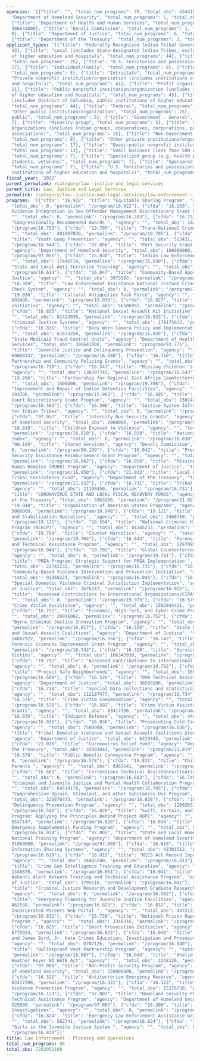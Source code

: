 ```yaml
---
agencies: '[{"title": "", "total_num_programs": 70, "total_obs": 4343196803}, {"title":
  "Department of Homeland Security", "total_num_programs": 5, "total_obs": 443525000},
  {"title": "Department of Health and Human Services", "total_num_programs": 1, "total_obs":
  306641000}, {"title": "Denali Commission", "total_num_programs": 1, "total_obs":
  0}, {"title": "Department of Justice", "total_num_programs": 6, "total_obs": 69722988},
  {"title": "Department of the Treasury", "total_num_programs": 3, "total_obs": 2039866309}]'
applicant_types: '[{"title": "Federally Recognized lndian Tribal Governments", "total_num_programs":
  43}, {"title": "Local (includes State-designated lndian Tribes, excludes institutions
  of higher education and hospitals", "total_num_programs": 44}, {"title": "State",
  "total_num_programs": 25}, {"title": "U.S. Territories and possessions", "total_num_programs":
  17}, {"title": "Individual/Family", "total_num_programs": 8}, {"title": "Interstate",
  "total_num_programs": 5}, {"title": "Intrastate", "total_num_programs": 5}, {"title":
  "Private nonprofit institution/organization (includes institutions of higher education
  and hospitals)", "total_num_programs": 41}, {"title": "Profit organization", "total_num_programs":
  21}, {"title": "Public nonprofit institution/organization (includes institutions
  of higher education and hospitals)", "total_num_programs": 43}, {"title": "State
  (includes District of Columbia, public institutions of higher education and hospitals)",
  "total_num_programs": 44}, {"title": "Federal", "total_num_programs": 6}, {"title":
  "Other public institution/organization", "total_num_programs": 25}, {"title": "Anyone/general
  public", "total_num_programs": 5}, {"title": "Government - General", "total_num_programs":
  7}, {"title": "Minority group", "total_num_programs": 5}, {"title": "Native American
  Organizations (includes lndian groups, cooperatives, corporations, partnerships,
  associations)", "total_num_programs": 15}, {"title": "Non-Government - General",
  "total_num_programs": 8}, {"title": "Other private institutions/organizations",
  "total_num_programs": 17}, {"title": "Quasi-public nonprofit institution/organization",
  "total_num_programs": 13}, {"title": "Small business (less than 500 employees)",
  "total_num_programs": 7}, {"title": "Specialized group (e.g. health professionals,
  students, veterans)", "total_num_programs": 7}, {"title": "Sponsored organization",
  "total_num_programs": 7}, {"title": "U.S. Territories and possessions (includes
  institutions of higher education and hospitals)", "total_num_programs": 19}]'
fiscal_year: '2022'
parent_permalink: /category/law--justice-and-legal-services
parent_title: Law, Justice and Legal Services
permalink: /category/law--justice-and-legal-services/law-enforcement---planning-and-operations
programs: '[{"cfda": "16.922", "title": "Equitable Sharing Program", "agency": "",
  "total_obs": 0, "permalink": "/program/16.922"}, {"cfda": "16.203", "title": "Promoting
  Evidence Integration in Sex Offender Management Discretionary Grant Program", "agency":
  "", "total_obs": 0, "permalink": "/program/16.203"}, {"cfda": "16.753", "title":
  "Congressionally Recommended Awards ", "agency": "", "total_obs": 182524000, "permalink":
  "/program/16.753"}, {"cfda": "19.705", "title": "Trans-National Crime", "agency":
  "", "total_obs": 401907036, "permalink": "/program/19.705"}, {"cfda": "16.544",
  "title": "Youth Gang Prevention", "agency": "", "total_obs": 513431, "permalink":
  "/program/16.544"}, {"cfda": "97.056", "title": "Port Security Grant Program ",
  "agency": "Department of Homeland Security", "total_obs": 100000000, "permalink":
  "/program/97.056"}, {"cfda": "15.030", "title": "Indian Law Enforcement", "agency":
  "", "total_obs": 17440714, "permalink": "/program/15.030"}, {"cfda": "16.614", "title":
  "State and Local Anti-Terrorism Training", "agency": "", "total_obs": 4000000, "permalink":
  "/program/16.614"}, {"cfda": "16.047", "title": "Community-Based Approaches to Advancing
  Justice", "agency": "", "total_obs": 3973593, "permalink": "/program/16.047"}, {"cfda":
  "16.309", "title": "Law Enforcement Assistance National Instant Criminal Background
  Check System", "agency": "", "total_obs": 0, "permalink": "/program/16.309"}, {"cfda":
  "19.036", "title": "Cultural Antiquities Task Force", "agency": "", "total_obs":
  603408, "permalink": "/program/19.036"}, {"cfda": "16.827", "title": "Justice Reinvestment
  Initiative", "agency": "", "total_obs": 56506997, "permalink": "/program/16.827"},
  {"cfda": "16.833", "title": "National Sexual Assault Kit Initiative", "agency":
  "", "total_obs": 81424936, "permalink": "/program/16.833"}, {"cfda": "19.703", "title":
  "Criminal Justice Systems", "agency": "", "total_obs": 179175633, "permalink": "/program/19.703"},
  {"cfda": "16.835", "title": "Body Worn Camera Policy and Implementation", "agency":
  "", "total_obs": 61673256, "permalink": "/program/16.835"}, {"cfda": "93.775", "title":
  "State Medicaid Fraud Control Units", "agency": "Department of Health and Human
  Services", "total_obs": 306641000, "permalink": "/program/93.775"}, {"cfda": "16.540",
  "title": "Juvenile Justice and Delinquency Prevention", "agency": "", "total_obs":
  69668337, "permalink": "/program/16.540"}, {"cfda": "16.710", "title": "Public Safety
  Partnership and Community Policing Grants", "agency": "", "total_obs": 0, "permalink":
  "/program/16.710"}, {"cfda": "16.543", "title": "Missing Children''s Assistance",
  "agency": "", "total_obs": 136397741, "permalink": "/program/16.543"}, {"cfda":
  "19.706", "title": "Partnership for Regional East Africa Counterterrorism", "agency":
  "", "total_obs": 1500000, "permalink": "/program/19.706"}, {"cfda": "15.063", "title":
  "Improvement and Repair of Indian Detention Facilities", "agency": "", "total_obs":
  193706, "permalink": "/program/15.063"}, {"cfda": "16.585", "title": "Treatment
  Court Discretionary Grant Program", "agency": "", "total_obs": 150142285, "permalink":
  "/program/16.585"}, {"cfda": "16.596", "title": "Justice System Infrastructure Program
  for Indian Tribes", "agency": "", "total_obs": 0, "permalink": "/program/16.596"},
  {"cfda": "97.057", "title": "Intercity Bus Security Grants", "agency": "Department
  of Homeland Security", "total_obs": 2000000, "permalink": "/program/97.057"}, {"cfda":
  "16.818", "title": "Children Exposed to Violence", "agency": "", "total_obs": 13945946,
  "permalink": "/program/16.818"}, {"cfda": "16.038", "title": "National Decertification
  Index", "agency": "", "total_obs": 0, "permalink": "/program/16.038"}, {"cfda":
  "90.199", "title": "Shared Services", "agency": "Denali Commission", "total_obs":
  0, "permalink": "/program/90.199"}, {"cfda": "16.042", "title": "President-Elect
  Security Assistance Reimbursement Grant Program", "agency": "", "total_obs": 969692,
  "permalink": "/program/16.042"}, {"cfda": "16.050", "title": "Missing and Unidentified
  Human Remains (MUHR) Program", "agency": "Department of Justice", "total_obs": 4476252,
  "permalink": "/program/16.050"}, {"cfda": "21.032", "title": "Local Assistance and
  Tribal Consistency Fund", "agency": "Department of the Treasury", "total_obs": 2000000000,
  "permalink": "/program/21.032"}, {"cfda": "16.731", "title": "Tribal Youth Program",
  "agency": "", "total_obs": 21108450, "permalink": "/program/16.731"}, {"cfda": "21.027",
  "title": "CORONAVIRUS STATE AND LOCAL FISCAL RECOVERY FUNDS", "agency": "Department
  of the Treasury", "total_obs": 5963266, "permalink": "/program/21.027"}, {"cfda":
  "19.948", "title": "Organization of American States Programs", "agency": "", "total_obs":
  5000000, "permalink": "/program/19.948"}, {"cfda": "19.121", "title": "Conflict
  and Stabilization Operations", "agency": "", "total_obs": 2468750, "permalink":
  "/program/19.121"}, {"cfda": "16.554", "title": "National Criminal History Improvement
  Program (NCHIP)", "agency": "", "total_obs": 84345233, "permalink": "/program/16.554"},
  {"cfda": "19.704", "title": "Counter Narcotics", "agency": "", "total_obs": 75240606,
  "permalink": "/program/19.704"}, {"cfda": "16.044", "title": "Forensics Training
  and Technical Assistance Program", "agency": "", "total_obs": 22970952, "permalink":
  "/program/16.044"}, {"cfda": "19.701", "title": "Global Counterterrorism Programs",
  "agency": "", "total_obs": 0, "permalink": "/program/19.701"}, {"cfda": "16.735",
  "title": "PREA Program: Strategic Support for PREA Implementation ", "agency": "",
  "total_obs": 22742232, "permalink": "/program/16.735"}, {"cfda": "16.045", "title":
  "Community-Based Violence Intervention and Prevention Initiative", "agency": "",
  "total_obs": 92368221, "permalink": "/program/16.045"}, {"cfda": "16.025", "title":
  "Special Domestic Violence Criminal Jurisdiction Implementation", "agency": "Department
  of Justice", "total_obs": 3676247, "permalink": "/program/16.025"}, {"cfda": "19.973",
  "title": "Assessed Contributions to International Organizations/CIPA", "agency":
  "", "total_obs": 0, "permalink": "/program/19.973"}, {"cfda": "16.575", "title":
  "Crime Victim Assistance", "agency": "", "total_obs": 1502844421, "permalink": "/program/16.575"},
  {"cfda": "16.752", "title": "Economic, High-Tech, and Cyber Crime Prevention", "agency":
  "", "total_obs": 20936062, "permalink": "/program/16.752"}, {"cfda": "16.817", "title":
  "Byrne Criminal Justice Innovation Program", "agency": "", "total_obs": 18968393,
  "permalink": "/program/16.817"}, {"cfda": "16.556", "title": "State Domestic Violence
  and Sexual Assault Coalitions", "agency": "Department of Justice", "total_obs":
  14887922, "permalink": "/program/16.556"}, {"cfda": "16.742", "title": "Paul Coverdell
  Forensic Sciences Improvement Grant Program", "agency": "", "total_obs": 59291781,
  "permalink": "/program/16.742"}, {"cfda": "16.320", "title": "Services for Trafficking
  Victims", "agency": "", "total_obs": 166343930, "permalink": "/program/16.320"},
  {"cfda": "19.792", "title": "Assessed Contributions to International Organizations",
  "agency": "", "total_obs": 0, "permalink": "/program/19.792"}, {"cfda": "16.609",
  "title": "Project Safe Neighborhoods", "agency": "", "total_obs": 36520717, "permalink":
  "/program/16.609"}, {"cfda": "16.526", "title": "OVW Technical Assistance Initiative",
  "agency": "Department of Justice", "total_obs": 38508106, "permalink": "/program/16.526"},
  {"cfda": "16.734", "title": "Special Data Collections and Statistical Studies",
  "agency": "", "total_obs": 112187477, "permalink": "/program/16.734"}, {"cfda":
  "16.576", "title": "Crime Victim Compensation", "agency": "", "total_obs": 0, "permalink":
  "/program/16.576"}, {"cfda": "16.582", "title": "Crime Victim Assistance/Discretionary
  Grants", "agency": "", "total_obs": 83417396, "permalink": "/program/16.582"}, {"cfda":
  "16.836", "title": "Indigent Defense", "agency": "", "total_obs": 4444231, "permalink":
  "/program/16.836"}, {"cfda": "16.036", "title": "Prosecuting Cold Cases Using DNA",
  "agency": "", "total_obs": 7500000, "permalink": "/program/16.036"}, {"cfda": "16.557",
  "title": "Tribal Domestic Violence and Sexual Assault Coalitions Grant Program",
  "agency": "Department of Justice", "total_obs": 6379345, "permalink": "/program/16.557"},
  {"cfda": "21.019", "title": "Coronavirus Relief Fund", "agency": "Department of
  the Treasury", "total_obs": 33903043, "permalink": "/program/21.019"}, {"cfda":
  "16.578", "title": "Public Benefit Conveyance Program", "agency": "", "total_obs":
  0, "permalink": "/program/16.578"}, {"cfda": "16.831", "title": "Children of Incarcerated
  Parents ", "agency": "", "total_obs": 8963641, "permalink": "/program/16.831"},
  {"cfda": "16.603", "title": "Corrections Technical Assistance/Clearinghouse", "agency":
  "", "total_obs": 0, "permalink": "/program/16.603"}, {"cfda": "16.745", "title":
  "Criminal and Juvenile Justice and Mental Health Collaboration Program", "agency":
  "", "total_obs": 64519178, "permalink": "/program/16.745"}, {"cfda": "16.838", "title":
  "Comprehensive Opioid, Stimulant, and other Substances Use Program", "agency": "",
  "total_obs": 325876473, "permalink": "/program/16.838"}, {"cfda": "16.548", "title":
  "Delinquency Prevention Program", "agency": "", "total_obs": 12602631, "permalink":
  "/program/16.548"}, {"cfda": "16.828", "title": "Swift, Certain, and Fair Supervision
  Program: Applying the Principles Behind Project HOPE", "agency": "", "total_obs":
  8537147, "permalink": "/program/16.828"}, {"cfda": "16.034", "title": "Coronavirus
  Emergency Supplemental Funding Program", "agency": "", "total_obs": 0, "permalink":
  "/program/16.034"}, {"cfda": "97.005", "title": "State and Local Homeland Security
  National Training Program", "agency": "Department of Homeland Security", "total_obs":
  91000000, "permalink": "/program/97.005"}, {"cfda": "16.610", "title": "Regional
  Information Sharing Systems", "agency": "", "total_obs": 42301513, "permalink":
  "/program/16.610"}, {"cfda": "16.813", "title": "NICS Act Record Improvement Program",
  "agency": "", "total_obs": 24405240, "permalink": "/program/16.813"}, {"cfda": "16.051",
  "title": "Crime Gun Intelligence Training and Education", "agency": "", "total_obs":
  1348876, "permalink": "/program/16.051"}, {"cfda": "16.041", "title": "National
  Ashanti Alert Network Training and Technical Assistance Program", "agency": "Department
  of Justice", "total_obs": 1795116, "permalink": "/program/16.041"}, {"cfda": "16.562",
  "title": "Criminal Justice Research and Development Graduate Research Fellowships",
  "agency": "", "total_obs": 0, "permalink": "/program/16.562"}, {"cfda": "16.823",
  "title": "Emergency Planning for Juvenile Justice Facilities", "agency": "", "total_obs":
  462538, "permalink": "/program/16.823"}, {"cfda": "16.832", "title": "Children of
  Incarcerated Parents Web Portal ", "agency": "", "total_obs": 447213, "permalink":
  "/program/16.832"}, {"cfda": "16.739", "title": "National Prison Rape Statistics
  Program ", "agency": "", "total_obs": 3349316, "permalink": "/program/16.739"},
  {"cfda": "16.825", "title": "Smart Prosecution Initiative", "agency": "", "total_obs":
  6775924, "permalink": "/program/16.825"}, {"cfda": "16.040", "title": "Matthew Shepard
  and James Byrd, Jr. Hate Crimes Education, Investigation and Prosecution Program",
  "agency": "", "total_obs": 8707126, "permalink": "/program/16.040"}, {"cfda": "16.607",
  "title": "Bulletproof Vest Partnership Program", "agency": "", "total_obs": 25515575,
  "permalink": "/program/16.607"}, {"cfda": "16.048", "title": "Khalid Jabara and
  Heather Heyer NO HATE Act", "agency": "", "total_obs": 2248126, "permalink": "/program/16.048"},
  {"cfda": "97.008", "title": "Non-Profit Security Program", "agency": "Department
  of Homeland Security", "total_obs": 250000000, "permalink": "/program/97.008"},
  {"cfda": "16.321", "title": "Antiterrorism Emergency Reserve", "agency": "", "total_obs":
  83417396, "permalink": "/program/16.321"}, {"cfda": "16.123", "title": "Community-Based
  Violence Prevention Program", "agency": "", "total_obs": 15276730, "permalink":
  "/program/16.123"}, {"cfda": "97.007", "title": "Homeland Security Preparedness
  Technical Assistance Program", "agency": "Department of Homeland Security", "total_obs":
  525000, "permalink": "/program/97.007"}, {"cfda": "16.308", "title": "Indian Country
  Investigations", "agency": "", "total_obs": 0, "permalink": "/program/16.308"},
  {"cfda": "16.824", "title": "Emergency Law Enforcement Assistance Grant", "agency":
  "", "total_obs": 562741, "permalink": "/program/16.824"}, {"cfda": "16.830", "title":
  "Girls in the Juvenile Justice System ", "agency": "", "total_obs": 6619856, "permalink":
  "/program/16.830"}]'
title: Law Enforcement - Planning and Operations
total_num_programs: 86
total_obs: 7202952100
---
```

